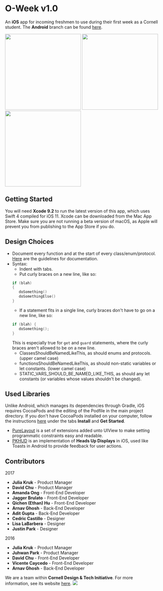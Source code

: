O-Week v1.0
======
An **iOS** app for incoming freshmen to use during their first week as a Cornell student. The **Android** branch can be found [here](https://github.com/cornell-dti/o-week-android).

<img src="https://raw.githubusercontent.com/cornell-dti/o-week-ios/master/Resources/1.PNG" width="250px">  <img src="https://raw.githubusercontent.com/cornell-dti/o-week-ios/master/Resources/2.PNG" width="250px">  <img src="https://raw.githubusercontent.com/cornell-dti/o-week-ios/master/Resources/3.PNG" width="250px">

Getting Started
------
You will need **Xcode 9.2** to run the latest version of this app, which uses Swift 4 compiled for iOS 11. Xcode can be downloaded from the Mac App Store. Make sure you are not running a beta version of macOS, as Apple will prevent you from publishing to the App Store if you do.

Design Choices
------
 * Document every function and at the start of every class/enum/protocol. [Here](http://nshipster.com/swift-documentation) are the guidelines for documentation.
 * Syntax:
   * Indent with tabs.
   * Put curly braces on a new line, like so:
   ```swift
   if (blah)
   {
      doSomething()
      doSomethingElse()
   }
   ```
   * If a statement fits in a single line, curly braces don't have to go on a new line, like so:
   ```swift
   if (blah) {
      doSomething();
   }
   ```
   This is especially true for <code>get</code> and <code>guard</code> statements, where the curly braces aren't allowed to be on a new line.
   * ClassesShouldBeNamedLikeThis, as should enums and protocols. (upper camel case)
   * functionsShouldBeNamedLikeThis, as should non-static variables or let constants. (lower camel case)
   * STATIC_VARS_SHOULD_BE_NAMED_LIKE_THIS, as should any let constants (or variables whose values shouldn't be changed).
 
Used Libraries
------
Unlike Android, which manages its dependencies through Gradle, iOS requires CocoaPods and the editing of the Podfile in the main project directory. If you don't have CocoaPods installed on your computer, follow the instructions [here](https://cocoapods.org/) under the tabs **Install** and **Get Started**.
 * [PureLayout](https://github.com/PureLayout/PureLayout) is a set of extensions added unto UIView to make setting programmatic constraints easy and readable.
 * [PKHUD](https://github.com/pkluz/PKHUD) is an implementation of **Heads Up Displays** in iOS, used like Toasts in Android to provide feedback for user actions.

Contributors
------
2017
 * **Julia Kruk** - Product Manager
 * **David Chu** - Product Manager
 * **Amanda Ong** - Front-End Developer
 * **Jagger Brulato** - Front-End Developer
 * **Qichen (Ethan) Hu** - Front-End Developer
 * **Arnav Ghosh** - Back-End Developer
 * **Adit Gupta** - Back-End Developer
 * **Cedric Castillo** - Designer
 * **Lisa LaBarbera** - Designer
 * **Justin Park** - Designer
 
2016
 * **Julia Kruk** - Product Manager
 * **Juhwan Park** - Product Manager
 * **David Chu** - Front-End Developer
 * **Vicente Caycedo** - Front-End Developer
 * **Arnav Ghosh** - Back-End Developer
 
We are a team within **Cornell Design & Tech Initiative**. For more information, see its website [here](http://cornelldti.org/).
<img src="http://cornelldti.org/img/logos/cornelldti-dark.png">
